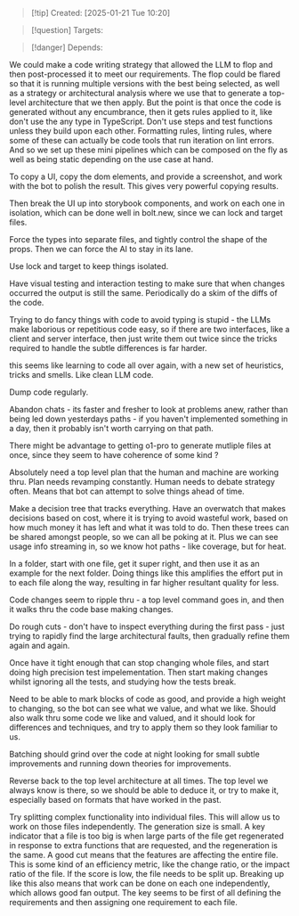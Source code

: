 
>[!tip] Created: [2025-01-21 Tue 10:20]

>[!question] Targets: 

>[!danger] Depends: 

We could make a code writing strategy that allowed the LLM to flop and then post-processed it to meet our requirements. The flop could be flared so that it is running multiple versions with the best being selected, as well as a strategy or architectural analysis where we use that to generate a top-level architecture that we then apply. But the point is that once the code is generated without any encumbrance, then it gets rules applied to it, like don't use the any type in TypeScript. Don't use steps and test functions unless they build upon each other. Formatting rules, linting rules, where some of these can actually be code tools that run iteration on lint errors. And so we set up these mini pipelines which can be composed on the fly as well as being static depending on the use case at hand.

To copy a UI, copy the dom elements, and provide a screenshot, and work with the bot to polish the result.  This gives very powerful copying results.

Then break the UI up into storybook components, and work on each one in isolation, which can be done well in bolt.new, since we can lock and target files.

Force the types into separate files, and tightly control the shape of the props.  Then we can force the AI to stay in its lane.

Use lock and target to keep things isolated.

Have visual testing and interaction testing to make sure that when changes occurred the output is still the same.  Periodically do a skim of the diffs of the code.

Trying to do fancy things with code to avoid typing is stupid - the LLMs make laborious or repetitious code easy, so if there are two interfaces, like a client and server interface, then just write them out twice since the tricks required to handle the subtle differences is far harder.

this seems like learning to code all over again, with a new set of heuristics, tricks and smells.  Like clean LLM code.

Dump code regularly.

Abandon chats - its faster and fresher to look at problems anew, rather than being led down yesterdays paths - if you haven't implemented something in a day, then it probably isn't worth carrying on that path.

There might be advantage to getting o1-pro to generate mutliple files at once, since they seem to have coherence of some kind ?

Absolutely need a top level plan that the human and machine are working thru.
Plan needs revamping constantly.
Human needs to debate strategy often.
Means that bot can attempt to solve things ahead of time.

Make a decision tree that tracks everything.
Have an overwatch that makes decisions based on cost, where it is trying to avoid wasteful work, based on how much money it has left and what it was told to do.
Then these trees can be shared amongst people, so we can all be poking at it.
Plus we can see usage info streaming in, so we know hot paths - like coverage, but for heat.

In a folder, start with one file, get it super right, and then use it as an example for the next folder.  Doing things like this amplifies the effort put in to each file along the way, resulting in far higher resultant quality for less.

Code changes seem to ripple thru - a top level command goes in, and then it walks thru the code base making changes.

Do rough cuts - don't have to inspect everything during the first pass - just trying to rapidly find the large architectural faults, then gradually refine them again and again.

Once have it tight enough that can stop changing whole files, and start doing high precision test impelementation.  Then start making changes whilst ignoring all the tests, and studying how the tests break.

Need to be able to mark blocks of code as good, and provide a high weight to changing, so the bot can see what we value, and what we like.  Should also walk thru some code we like and valued, and it should look for differences and techniques, and try to apply them so they look familiar to us.

Batching should grind over the code at night looking for small subtle improvements and running down theories for improvements.

Reverse back to the top level architecture at all times.  The top level we always know is there, so we should be able to deduce it, or try to make it, especially based on formats that have worked in the past.


Try splitting complex functionality into individual files. This will allow us to work on those files independently. The generation size is small. A key indicator that a file is too big is when large parts of the file get regenerated in response to extra functions that are requested, and the regeneration is the same. A good cut means that the features are affecting the entire file. This is some kind of an efficiency metric, like the change ratio, or the impact ratio of the file. If the score is low, the file needs to be split up. Breaking up like this also means that work can be done on each one independently, which allows good fan output.
The key seems to be first of all defining the requirements and then assigning one requirement to each file. 

